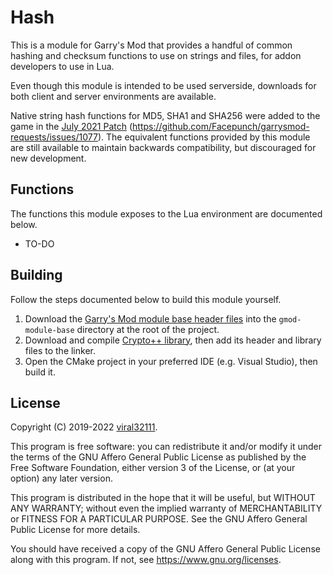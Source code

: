 # Hash

This is a module for Garry's Mod that provides a handful of common hashing and checksum functions to use on strings and files, for addon developers to use in Lua.

Even though this module is intended to be used serverside, downloads for both client and server environments are available.

Native string hash functions for MD5, SHA1 and SHA256 were added to the game in the [July 2021 Patch](https://store.steampowered.com/news/app/4000/view/2961661843692383385) (https://github.com/Facepunch/garrysmod-requests/issues/1077). The equivalent functions provided by this module are still available to maintain backwards compatibility, but discouraged for new development.

## Functions

The functions this module exposes to the Lua environment are documented below.

* TO-DO

## Building

Follow the steps documented below to build this module yourself.

1. Download the [Garry's Mod module base header files](https://github.com/Facepunch/gmod-module-base/tree/development/include) into the `gmod-module-base` directory at the root of the project.
2. Download and compile [Crypto++ library](https://cryptopp.com/), then add its header and library files to the linker.
3. Open the CMake project in your preferred IDE (e.g. Visual Studio), then build it.

## License

Copyright (C) 2019-2022 [viral32111](https://viral32111.com).

This program is free software: you can redistribute it and/or modify
it under the terms of the GNU Affero General Public License as
published by the Free Software Foundation, either version 3 of the
License, or (at your option) any later version.

This program is distributed in the hope that it will be useful,
but WITHOUT ANY WARRANTY; without even the implied warranty of
MERCHANTABILITY or FITNESS FOR A PARTICULAR PURPOSE. See the
GNU Affero General Public License for more details.

You should have received a copy of the GNU Affero General Public License
along with this program. If not, see https://www.gnu.org/licenses.
